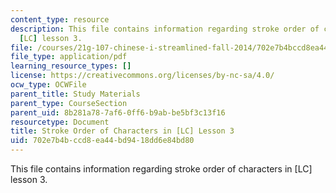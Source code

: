 ```yaml
---
content_type: resource
description: This file contains information regarding stroke order of characters in
  [LC] lesson 3.
file: /courses/21g-107-chinese-i-streamlined-fall-2014/702e7b4bccd8ea44bd9418dd6e84bd80_MIT21G_107F14_Chars3_SO.pdf
file_type: application/pdf
learning_resource_types: []
license: https://creativecommons.org/licenses/by-nc-sa/4.0/
ocw_type: OCWFile
parent_title: Study Materials
parent_type: CourseSection
parent_uid: 8b281a78-7af6-0ff6-b9ab-be5bf3c13f16
resourcetype: Document
title: Stroke Order of Characters in [LC] Lesson 3
uid: 702e7b4b-ccd8-ea44-bd94-18dd6e84bd80
---
```

This file contains information regarding stroke order of characters in [LC] lesson 3.